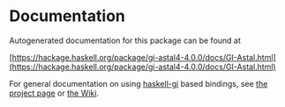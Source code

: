 # Documentation
Autogenerated documentation for this package can be found at

[https://hackage.haskell.org/package/gi-astal4-4.0.0/docs/GI-Astal.html](https://hackage.haskell.org/package/gi-astal4-4.0.0/docs/GI-Astal.html)

For general documentation on using [haskell-gi](https://github.com/haskell-gi/haskell-gi) based bindings, see [the project page](https://github.com/haskell-gi/haskell-gi) or [the Wiki](https://github.com/haskell-gi/haskell-gi/wiki).
